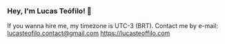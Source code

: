 ### Hey, I'm Lucas Teófilo! 👋
If you wanna hire me, my timezone is UTC-3 (BRT). Contact me by e-mail: lucasteofilo.contact@gmail.com
https://lucasteoffilo.com
